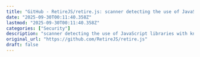 ```yaml
---
title: "GitHub - RetireJS/retire.js: scanner detecting the use of JavaScript libraries with known vulnerabil"
date: "2025-09-30T00:11:40.358Z"
lastmod: "2025-09-30T00:11:40.358Z"
categories: ["Security"]
description: "scanner detecting the use of JavaScript libraries with known vulnerabilities. Can also generate an SBOM of the libraries it finds. - RetireJS/retire.js"
original_url: "https://github.com/RetireJS/retire.js"
draft: false
---
```

